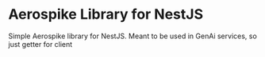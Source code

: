 # Aerospike Library for NestJS

Simple Aerospike library for NestJS. Meant to be used in GenAi services, so just getter for client